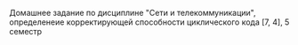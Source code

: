 Домашнее задание по дисциплине "Сети и телекоммуникации", определенеие корректирующей способности циклического кода [7, 4], 5 семестр
